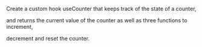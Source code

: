 Create a custom hook useCounter that keeps track of the state of a counter,

and returns the current value of the counter as well as three functions to increment,

decrement and reset the counter.
